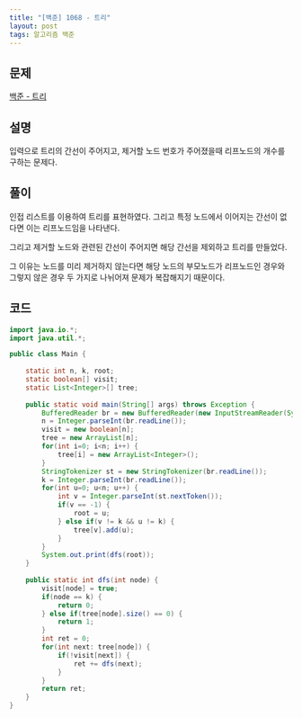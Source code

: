 ```yaml
---
title: "[백준] 1068 - 트리"
layout: post
tags: 알고리즘 백준
---
```


## 문제
[백준 - 트리](https://www.acmicpc.net/problem/1068)

## 설명
입력으로 트리의 간선이 주어지고, 제거할 노드 번호가 주어졌을때 리프노드의 개수를 구하는 문제다.

## 풀이
인접 리스트를 이용하여 트리를 표현하였다. 그리고 특정 노드에서 이어지는 간선이 없다면 이는 리프노드임을 나타낸다.

그리고 제거할 노드와 관련된 간선이 주어지면 해당 간선을 제외하고 트리를 만들었다.

그 이유는 노드를 미리 제거하지 않는다면 해당 노드의 부모노드가 리프노드인 경우와 그렇지 않은 경우 두 가지로 나뉘어져 문제가 복잡해지기 때문이다.


## 코드	
```java
import java.io.*;
import java.util.*;

public class Main {
	
	static int n, k, root;
	static boolean[] visit;
	static List<Integer>[] tree;
	
	public static void main(String[] args) throws Exception {
		BufferedReader br = new BufferedReader(new InputStreamReader(System.in));
		n = Integer.parseInt(br.readLine());
		visit = new boolean[n];
		tree = new ArrayList[n];
		for(int i=0; i<n; i++) {
			tree[i] = new ArrayList<Integer>();
		}
		StringTokenizer st = new StringTokenizer(br.readLine());
		k = Integer.parseInt(br.readLine());
		for(int u=0; u<n; u++) {
			int v = Integer.parseInt(st.nextToken());
			if(v == -1) {
				root = u;
			} else if(v != k && u != k) {
				tree[v].add(u);
			}
		}
		System.out.print(dfs(root));
	}
	
	public static int dfs(int node) {
		visit[node] = true;
		if(node == k) {
			return 0;
		} else if(tree[node].size() == 0) {
			return 1;
		}
		int ret = 0;
		for(int next: tree[node]) {
			if(!visit[next]) {
				ret += dfs(next);
			}
		}
		return ret;
	}
}
```